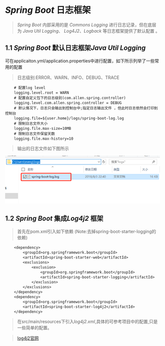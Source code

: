 # *Spring Boot* 日志框架
> *Spring Boot* 内部采用的是 *Commons Logging* 进行日志记录，但在底层为 *Java Util Logging*、
> *Log4J2*、*Logback* 等日志框架提供了默认配置 。

## 1.1 *Spring Boot* 默认日志框架*Java Util Logging*
可在applicaiton.yml/application.properties中进行配置，如下所示列举了一些常用的配置
> 日志级别:ERROR、WARN、INFO、DEBUG、TRACE

        # 配置log level
        logging.level.root = WARN
        # 配置自定义包下的日志级别(com.allen.spring.controller) 
        logging.level.com.allen.spring.controller = DEBUG
        # 默认情况下，日志只会输出到控制台中;指定日志输出文件 ，但此时日志依然会打印到控制台 
        logging.file=${user.home}/logs/spring-boot-log.log
        # 限制日志文件大小
        logging.file.max-size=10MB
		# 限制日志文件保留天数
		logging.file.max-history=10
        
> 输出的日志文件如下图所示 

![logfile](src/test/resources/logfile.jpg)

## 1.2 *Spring Boot* 集成*Log4j2* 框架
> 首先在pom.xml引入如下依赖 (Note:去掉spring-boot-starter-logging的依赖)

		<dependency>
			<groupId>org.springframework.boot</groupId>
			<artifactId>spring-boot-starter-web</artifactId>
			<exclusions>
				<exclusion>
					<groupId>org.springframework.boot</groupId>
					<artifactId>spring-boot-starter-logging</artifactId>
				</exclusion>
			</exclusions>
		</dependency>
		<dependency>
			<groupId>org.springframework.boot</groupId>
			<artifactId>spring-boot-starter-log4j2</artifactId>
		</dependency>
		
> 在src/main/resources下引入*log4j2.xml*,具体的可参考项目中的配置,只是一些简单的配置。

> [log4j2官网](http://logging.apache.org/log4j/2.x/manual/)

	


        

